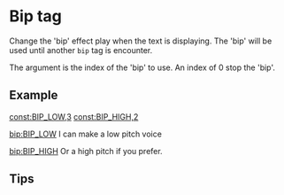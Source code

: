 # Bip tag

Change the 'bip' effect play when the text is displaying.
The 'bip' will be used until another `bip` tag is encounter.

The argument is the index of the 'bip' to use.
An index of 0 stop the 'bip'.

## Example

<const:BIP_LOW,3>
<const:BIP_HIGH,2>

<bip:BIP_LOW>
I can make a low pitch voice<p>
<bip:BIP_HIGH>
Or a high pitch if you prefer.<p>

## Tips
